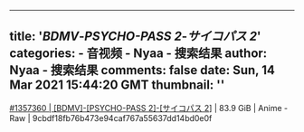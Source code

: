 
---
title: '_BDMV_-_PSYCHO-PASS 2_-_サイコパス 2_'
categories: 
    - 音视频
    - Nyaa - 搜索结果
author: Nyaa - 搜索结果
comments: false
date: Sun, 14 Mar 2021 15:44:20 GMT
thumbnail: ''
---

<div>   
<a href="https://nyaa.si/view/1357360">#1357360 | [BDMV]-[PSYCHO-PASS 2]-[サイコパス 2]</a> | 83.9 GiB | Anime - Raw | 9cbdf18fb76b473e94caf767a55637dd14bd0e0f  
</div>
            